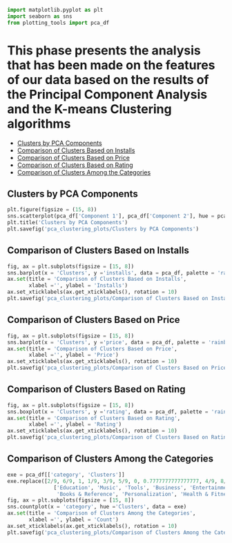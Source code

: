 ```python
import matplotlib.pyplot as plt
import seaborn as sns
from plotting_tools import pca_df
```

# This phase presents the analysis that has been made on the features of our data based on the results of the Principal Component Analysis and the K-means Clustering algorithms

- [Clusters by PCA Components](#Clusters-by-PCA-Components)
- [Comparison of Clusters Based on Installs](#Comparison-of-Clusters-Based-on-Installs)
- [Comparison of Clusters Based on Price](#Comparison-of-Clusters-Based-on-Price)
- [Comparison of Clusters Based on Rating](#Comparison-of-Clusters-Based-on-Rating)
- [Comparison of Clusters Among the Categories](#Comparison-of-Clusters-Among-the-Categories)

## Clusters by PCA Components
```python
plt.figure(figsize = (15, 8))
sns.scatterplot(pca_df['Component 1'], pca_df['Component 2'], hue = pca_df['Clusters'])
plt.title('Clusters by PCA Components')
plt.savefig('pca_clustering_plots/Clusters by PCA Components')
```
## Comparison of Clusters Based on Installs
```python
fig, ax = plt.subplots(figsize = [15, 8])
sns.barplot(x = 'Clusters', y ='installs', data = pca_df, palette = 'rainbow')
ax.set(title = 'Comparison of Clusters Based on Installs',
       xlabel ='', ylabel = 'Installs')
ax.set_xticklabels(ax.get_xticklabels(), rotation = 10)
plt.savefig('pca_clustering_plots/Comparison of Clusters Based on Installs')
```
## Comparison of Clusters Based on Price
```python
fig, ax = plt.subplots(figsize = [15, 8])
sns.barplot(x = 'Clusters', y ='price', data = pca_df, palette = 'rainbow')
ax.set(title = 'Comparison of Clusters Based on Price',
       xlabel ='', ylabel = 'Price')
ax.set_xticklabels(ax.get_xticklabels(), rotation = 10)
plt.savefig('pca_clustering_plots/Comparison of Clusters Based on Price')
```
## Comparison of Clusters Based on Rating
```python
fig, ax = plt.subplots(figsize = [15, 8])
sns.boxplot(x = 'Clusters', y ='rating', data = pca_df, palette = 'rainbow')
ax.set(title = 'Comparison of Clusters Based on Rating',
       xlabel ='', ylabel = 'Rating')
ax.set_xticklabels(ax.get_xticklabels(), rotation = 10)
plt.savefig('pca_clustering_plots/Comparison of Clusters Based on Rating')
```
## Comparison of Clusters Among the Categories
```python
exe = pca_df[['category', 'Clusters']]
exe.replace([2/9, 6/9, 1, 1/9, 3/9, 5/9, 0, 0.7777777777777777, 4/9, 8/9], 
               ['Education', 'Music', 'Tools', 'Business', 'Entertainment', 'Lifestyle', 
                'Books & Reference', 'Personalization', 'Health & Fitness', 'Productivity'], inplace = True)
fig, ax = plt.subplots(figsize = [15, 8])
sns.countplot(x = 'category', hue ='Clusters', data = exe)
ax.set(title = 'Comparison of Clusters Among the Categories',
       xlabel ='', ylabel = 'Count')
ax.set_xticklabels(ax.get_xticklabels(), rotation = 10)
plt.savefig('pca_clustering_plots/Comparison of Clusters Among the Categories')
```

